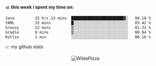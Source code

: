 📊 **this week i spent my time on:**
<!--START_SECTION:waka-->

```txt
Java         15 hrs 13 mins  ███████████████████████▓░   94.18 %
YAML         33 mins         █░░░░░░░░░░░░░░░░░░░░░░░░   03.42 %
Groovy       12 mins         ▒░░░░░░░░░░░░░░░░░░░░░░░░   01.31 %
Gradle       9 mins          ▒░░░░░░░░░░░░░░░░░░░░░░░░   00.94 %
Kotlin       1 min           ░░░░░░░░░░░░░░░░░░░░░░░░░   00.16 %
```

<!--END_SECTION:waka-->


📈 my github stats

<p align="center"> <img src="https://github-readme-stats.vercel.app/api?username=WildePizza&show_icons=true&theme=gotham" alt="WildePizza" />




